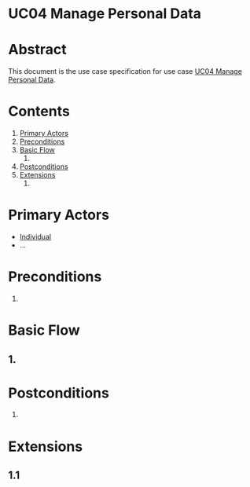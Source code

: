 # UC04 Manage Personal Data

# Abstract

This document is the use case specification for use case [UC04 Manage Personal Data](UC04%20Manage%20Personal%20Data.md).

# Contents


1. [Primary Actors](#primary-actors)
1. [Preconditions](#preconditions)
1. [Basic Flow](#basic-flow)
	1. [](#1-)
1. [Postconditions](#postconditions)
1. [Extensions](#extensions)
	1. [](#11-)

# Primary Actors

* [Individual](../Definitions.md.md#individual)
* ...

# Preconditions

1.

# Basic Flow

## 1. 

# Postconditions

1.

# Extensions

## 1.1

